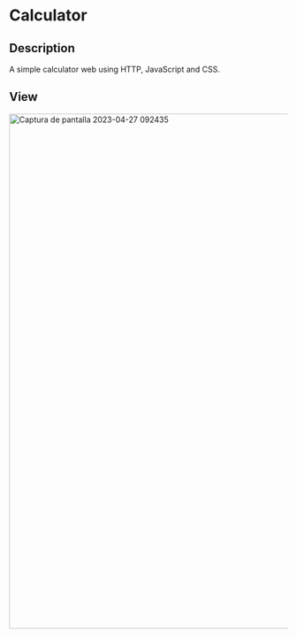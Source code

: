 # Calculator

## Description
A simple calculator web using HTTP, JavaScript and CSS.

## View
<img width="931" alt="Captura de pantalla 2023-04-27 092435" src="https://user-images.githubusercontent.com/90279135/234790149-c2cfa61d-e911-419c-bbc0-0ece78265cdc.png">
